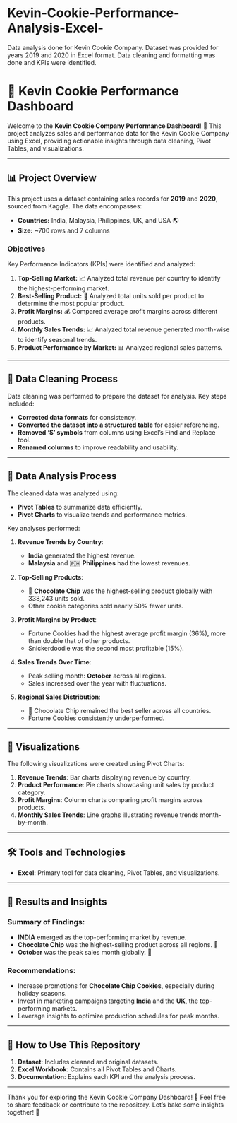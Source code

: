 # Kevin-Cookie-Performance-Analysis-Excel-
Data analysis done for Kevin Cookie Company. Dataset was provided for years 2019 and 2020 in Excel format. Data cleaning and formatting was done and KPIs were identified.

# 🍪 Kevin Cookie Performance Dashboard

Welcome to the **Kevin Cookie Company Performance Dashboard**! 🌈 This project analyzes sales and performance data for the Kevin Cookie Company using Excel, providing actionable insights through data cleaning, Pivot Tables, and visualizations.

---

## 📊 Project Overview

This project uses a dataset containing sales records for **2019** and **2020**, sourced from Kaggle. The data encompasses:
- **Countries:** India, Malaysia, Philippines, UK, and USA 🌎
- **Size:** ~700 rows and 7 columns

### Objectives
Key Performance Indicators (KPIs) were identified and analyzed:
1. **Top-Selling Market:** 📈 Analyzed total revenue per country to identify the highest-performing market.
2. **Best-Selling Product:** 🍪 Analyzed total units sold per product to determine the most popular product.
3. **Profit Margins:** 💰 Compared average profit margins across different products.
4. **Monthly Sales Trends:** 📈 Analyzed total revenue generated month-wise to identify seasonal trends.
5. **Product Performance by Market:** 📊 Analyzed regional sales patterns.

---

## 🔧 Data Cleaning Process

Data cleaning was performed to prepare the dataset for analysis. Key steps included:

- **Corrected data formats** for consistency.
- **Converted the dataset into a structured table** for easier referencing.
- **Removed ‘$’ symbols** from columns using Excel’s Find and Replace tool.
- **Renamed columns** to improve readability and usability.

---

## 🔀 Data Analysis Process

The cleaned data was analyzed using:
- **Pivot Tables** to summarize data efficiently.
- **Pivot Charts** to visualize trends and performance metrics.

Key analyses performed:
1. **Revenue Trends by Country**:
   - **India** generated the highest revenue.
   - **Malaysia** and 🇵🇭 **Philippines** had the lowest revenues.

2. **Top-Selling Products**:
   - 🍪 **Chocolate Chip** was the highest-selling product globally with 338,243 units sold.
   - Other cookie categories sold nearly 50% fewer units.

3. **Profit Margins by Product**:
   - Fortune Cookies had the highest average profit margin (36%), more than double that of other products.
   - Snickerdoodle was the second most profitable (15%).

4. **Sales Trends Over Time**:
   - Peak selling month: **October** across all regions.
   - Sales increased over the year with fluctuations.

5. **Regional Sales Distribution**:
   - 🍪 Chocolate Chip remained the best seller across all countries.
   - Fortune Cookies consistently underperformed.

---

## 🎨 Visualizations

The following visualizations were created using Pivot Charts:
1. **Revenue Trends**: Bar charts displaying revenue by country.
2. **Product Performance**: Pie charts showcasing unit sales by product category.
3. **Profit Margins**: Column charts comparing profit margins across products.
4. **Monthly Sales Trends**: Line graphs illustrating revenue trends month-by-month.

---

## 🛠️ Tools and Technologies

- **Excel**: Primary tool for data cleaning, Pivot Tables, and visualizations.

---

## 🎯 Results and Insights

### Summary of Findings:
- **INDIA** emerged as the top-performing market by revenue.
- **Chocolate Chip** was the highest-selling product across all regions. 🍪
- **October** was the peak sales month globally. 🎉

### Recommendations:
- Increase promotions for **Chocolate Chip Cookies**, especially during holiday seasons.
- Invest in marketing campaigns targeting **India** and the **UK**, the top-performing markets.
- Leverage insights to optimize production schedules for peak months.

---

## 🚀 How to Use This Repository

1. **Dataset**: Includes cleaned and original datasets.
2. **Excel Workbook**: Contains all Pivot Tables and Charts.
3. **Documentation**: Explains each KPI and the analysis process.

---


Thank you for exploring the Kevin Cookie Company Dashboard! 🍪 Feel free to share feedback or contribute to the repository. Let’s bake some insights together! 📢

